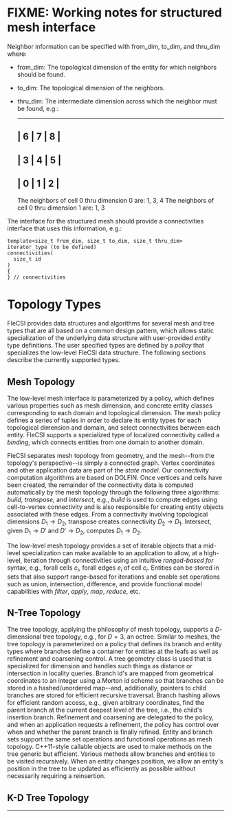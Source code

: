 <!-- CINCHDOC DOCUMENT(Developer Guide) SECTION(Topology Types) -->

# FIXME: Working notes for structured mesh interface

Neighbor information can be specified with from_dim, to_dim, and
thru_dim where:

* from_dim: The topological dimension of the entity for which neighbors
  should be found.

* to_dim: The topological dimension of the neighbors.

* thru_dim: The intermediate dimension across which the neighbor must be
  found, e.g.:

  -------------
  | 6 | 7 | 8 |
  -------------
  | 3 | 4 | 5 |
  -------------
  | 0 | 1 | 2 |
  -------------

  The neighbors of cell 0 thru dimension 0 are: 1, 3, 4
  The neighbors of cell 0 thru dimension 1 are: 1, 3

The interface for the structured mesh should provide a connectivities
interface that uses this information, e.g.:

    template<size_t from_dim, size_t to_dim, size_t thru_dim>
    iterator_type (to be defined)
    connectivities(
      size_t id
    )
    {
    } // connectivities

# Topology Types

FleCSI provides data structures and algorithms for several mesh and tree
types that are all based on a common design pattern, which allows static
specialization of the underlying data structure with user-provided
*entity* type definitions. The user specified types are defined by a
*policy* that specializes the low-level FleCSI data structure. The
following sections describe the currently supported types.

## Mesh Topology

The low-level mesh interface is parameterized by a policy, which defines
various properties such as mesh dimension, and concrete entity classes
corresponding to each domain and topological dimension. The mesh policy
defines a series of tuples in order to declare its entity types for each
topological dimension and domain, and select connectivities between each
entity. FleCSI supports a specialized type of localized connectivity
called a *binding*, which connects entities from one domain to
another domain.

FleCSI separates mesh topology from geometry, and the mesh--from the
topology's perspective--is simply a connected graph. Vertex coordinates
and other application data are part of the *state model*. Our
connectivity computation algorithms are based on DOLFIN.
Once vertices and cells have been created, the remainder of the
connectivity data is computed automatically by the mesh topology through
the following three algorithms: *build*, *transpose*, and *intersect*,
e.g., *build* is used to compute edges using cell-to-vertex connectivity
and is also responsible for creating entity objects associated with
these edges. From a connectivity involving topological dimensions $D_1
\rightarrow D_2$, transpose creates connectivity $D_2 \rightarrow D_1$.
Intersect, given $D_1 \rightarrow D'$ and $D' \rightarrow D_2$, computes
$D_1 \rightarrow D_2$.  

The low-level mesh topology provides a set of iterable objects that a
mid-level specialization can make available to an application to allow,
at a high-level, iteration through connectivities using an intuitive
*ranged-based for* syntax, e.g., forall cells $c_i$, forall edges
$e_i$ of cell $c_i$. Entities can be stored in sets that also support
range-based for iterations and enable set operations such as union,
intersection, difference, and provide functional model capabilities with
*filter*, *apply*, *map*, *reduce*, etc. 

## N-Tree Topology

The tree topology, applying the philosophy of mesh topology, supports a
$D$-dimensional tree topology, e.g., for $D = 3$, an octree. Similar to
meshes, the tree topology is parameterized on a policy that defines its
branch and entity types where branches define a container for entities
at the leafs as well as refinement and coarsening control. A tree
geometry class is used that is specialized for dimension and handles
such things as distance or intersection in locality queries. Branch id's
are mapped from geometrical coordinates to an integer using a Morton id
scheme so that branches can be stored in a hashed/unordered map--and,
additionally, pointers to child branches are stored for efficient
recursive traversal. Branch hashing allows for efficient random access,
e.g., given arbitrary coordinates, find the parent branch at the current
deepest level of the tree, i.e., the child's insertion branch.
Refinement and coarsening are delegated to the policy, and when an
application requests a refinement, the policy has control over when and
whether the parent branch is finally refined. Entity and branch sets
support the same set operations and functional operations as mesh
topology. C++11-style callable objects are used to make methods on the
tree generic but efficient. Various methods allow branches and entities
to be visited recursively. When an entity changes position, we allow an
entity's position in the tree to be updated as efficiently as possible
without necessarily requiring a reinsertion.

## K-D Tree Topology

--------------------------------------------------------------------------------

<!-- vim: set tabstop=2 shiftwidth=2 expandtab fo=cqt tw=72 : -->
